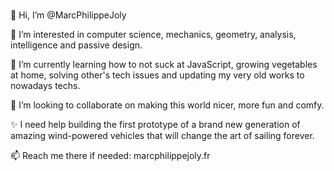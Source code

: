 #

👋 Hi, I’m @MarcPhilippeJoly

👀 I’m interested in computer science, mechanics, geometry, analysis, intelligence and passive design.

🌱 I’m currently learning how to not suck at JavaScript, growing vegetables at home, solving other's tech issues and updating my very old works to nowadays techs.

💞️ I’m looking to collaborate on making this world nicer, more fun and comfy.

✨ I need help building the first prototype of a brand new generation of amazing wind-powered vehicles that will change the art of sailing forever.

📫 Reach me there if needed: marcphilippejoly.fr
